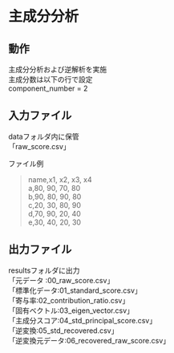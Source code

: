 # 主成分分析
## 動作
主成分分析および逆解析を実施  
主成分数は以下の行で設定  
component_number = 2  

## 入力ファイル  
dataフォルダ内に保管  
「raw_score.csv」  

ファイル例
>name,x1, x2, x3, x4  
>a,80, 90, 70, 80  
>b,90, 80, 90, 80  
>c,20, 30, 80, 90  
>d,70, 90, 20, 40  
>e,30, 40, 20, 30  


## 出力ファイル  
resultsフォルダに出力  
「元データ :00_raw_score.csv」  
「標準化データ:01_standard_score.csv」  
「寄与率:02_contribution_ratio.csv」  
「固有ベクトル:03_eigen_vector.csv」  
「主成分スコア:04_std_principal_score.csv」  
「逆変換:05_std_recovered.csv」  
「逆変換元データ:06_recovered_raw_score.csv」  
